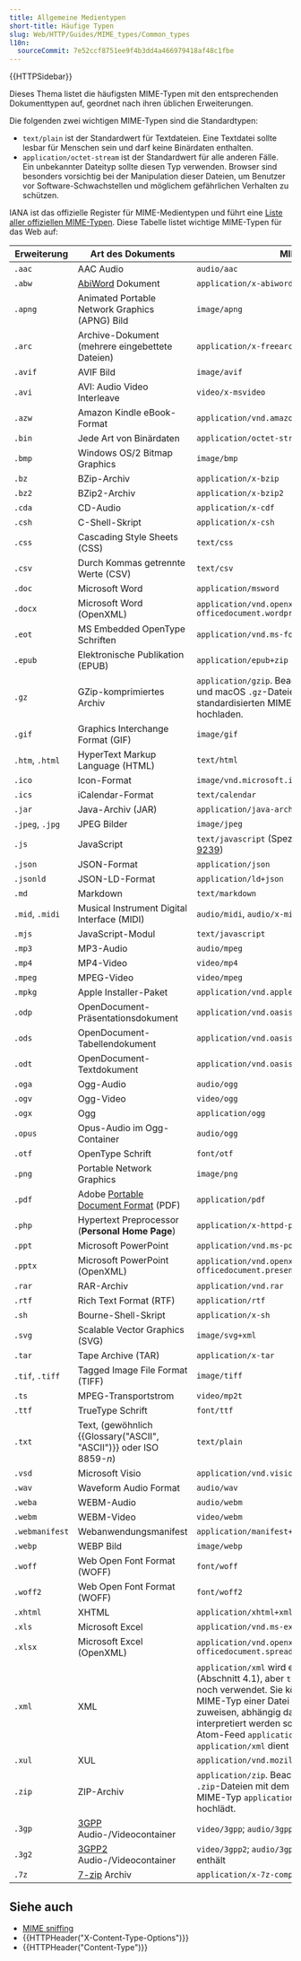 ```yaml
---
title: Allgemeine Medientypen
short-title: Häufige Typen
slug: Web/HTTP/Guides/MIME_types/Common_types
l10n:
  sourceCommit: 7e52ccf8751ee9f4b3dd4a466979418af48c1fbe
---
```


{{HTTPSidebar}}

Dieses Thema listet die häufigsten MIME-Typen mit den entsprechenden Dokumenttypen auf, geordnet nach ihren üblichen Erweiterungen.

Die folgenden zwei wichtigen MIME-Typen sind die Standardtypen:

- `text/plain` ist der Standardwert für Textdateien. Eine Textdatei sollte lesbar für Menschen sein und darf keine Binärdaten enthalten.
- `application/octet-stream` ist der Standardwert für alle anderen Fälle. Ein unbekannter Dateityp sollte diesen Typ verwenden. Browser sind besonders vorsichtig bei der Manipulation dieser Dateien, um Benutzer vor Software-Schwachstellen und möglichem gefährlichen Verhalten zu schützen.

IANA ist das offizielle Register für MIME-Medientypen und führt eine [Liste aller offiziellen MIME-Typen](https://www.iana.org/assignments/media-types/media-types.xhtml). Diese Tabelle listet wichtige MIME-Typen für das Web auf:

| Erweiterung     | Art des Dokuments                                                                          | MIME Type                                                                                                                                                                                                                                                                                                                                                                                                                           |
| --------------- | ------------------------------------------------------------------------------------------ | ----------------------------------------------------------------------------------------------------------------------------------------------------------------------------------------------------------------------------------------------------------------------------------------------------------------------------------------------------------------------------------------------------------------------------------- |
| `.aac`          | AAC Audio                                                                                  | `audio/aac`                                                                                                                                                                                                                                                                                                                                                                                                                         |
| `.abw`          | [AbiWord](https://de.wikipedia.org/wiki/AbiWord) Dokument                                  | `application/x-abiword`                                                                                                                                                                                                                                                                                                                                                                                                             |
| `.apng`         | Animated Portable Network Graphics (APNG) Bild                                             | `image/apng`                                                                                                                                                                                                                                                                                                                                                                                                                        |
| `.arc`          | Archive-Dokument (mehrere eingebettete Dateien)                                            | `application/x-freearc`                                                                                                                                                                                                                                                                                                                                                                                                             |
| `.avif`         | AVIF Bild                                                                                  | `image/avif`                                                                                                                                                                                                                                                                                                                                                                                                                        |
| `.avi`          | AVI: Audio Video Interleave                                                                | `video/x-msvideo`                                                                                                                                                                                                                                                                                                                                                                                                                   |
| `.azw`          | Amazon Kindle eBook-Format                                                                 | `application/vnd.amazon.ebook`                                                                                                                                                                                                                                                                                                                                                                                                      |
| `.bin`          | Jede Art von Binärdaten                                                                    | `application/octet-stream`                                                                                                                                                                                                                                                                                                                                                                                                          |
| `.bmp`          | Windows OS/2 Bitmap Graphics                                                               | `image/bmp`                                                                                                                                                                                                                                                                                                                                                                                                                         |
| `.bz`           | BZip-Archiv                                                                                | `application/x-bzip`                                                                                                                                                                                                                                                                                                                                                                                                                |
| `.bz2`          | BZip2-Archiv                                                                               | `application/x-bzip2`                                                                                                                                                                                                                                                                                                                                                                                                               |
| `.cda`          | CD-Audio                                                                                   | `application/x-cdf`                                                                                                                                                                                                                                                                                                                                                                                                                 |
| `.csh`          | C-Shell-Skript                                                                             | `application/x-csh`                                                                                                                                                                                                                                                                                                                                                                                                                 |
| `.css`          | Cascading Style Sheets (CSS)                                                               | `text/css`                                                                                                                                                                                                                                                                                                                                                                                                                          |
| `.csv`          | Durch Kommas getrennte Werte (CSV)                                                         | `text/csv`                                                                                                                                                                                                                                                                                                                                                                                                                          |
| `.doc`          | Microsoft Word                                                                             | `application/msword`                                                                                                                                                                                                                                                                                                                                                                                                                |
| `.docx`         | Microsoft Word (OpenXML)                                                                   | `application/vnd.openxmlformats-officedocument.wordprocessingml.document`                                                                                                                                                                                                                                                                                                                                                           |
| `.eot`          | MS Embedded OpenType Schriften                                                             | `application/vnd.ms-fontobject`                                                                                                                                                                                                                                                                                                                                                                                                     |
| `.epub`         | Elektronische Publikation (EPUB)                                                           | `application/epub+zip`                                                                                                                                                                                                                                                                                                                                                                                                              |
| `.gz`           | GZip-komprimiertes Archiv                                                                  | `application/gzip`. Beachten Sie, dass Windows und macOS `.gz`-Dateien mit dem nicht standardisierten MIME-Typ `application/x-gzip` hochladen.                                                                                                                                                                                                                                                                                      |
| `.gif`          | Graphics Interchange Format (GIF)                                                          | `image/gif`                                                                                                                                                                                                                                                                                                                                                                                                                         |
| `.htm`, `.html` | HyperText Markup Language (HTML)                                                           | `text/html`                                                                                                                                                                                                                                                                                                                                                                                                                         |
| `.ico`          | Icon-Format                                                                                | `image/vnd.microsoft.icon`                                                                                                                                                                                                                                                                                                                                                                                                          |
| `.ics`          | iCalendar-Format                                                                           | `text/calendar`                                                                                                                                                                                                                                                                                                                                                                                                                     |
| `.jar`          | Java-Archiv (JAR)                                                                          | `application/java-archive`                                                                                                                                                                                                                                                                                                                                                                                                          |
| `.jpeg`, `.jpg` | JPEG Bilder                                                                                | `image/jpeg`                                                                                                                                                                                                                                                                                                                                                                                                                        |
| `.js`           | JavaScript                                                                                 | `text/javascript` (Spezifikationen: [HTML](https://html.spec.whatwg.org/multipage/#scriptingLanguages) und [RFC 9239](https://www.rfc-editor.org/rfc/rfc9239))                                                                                                                                                                                                                                                                      |
| `.json`         | JSON-Format                                                                                | `application/json`                                                                                                                                                                                                                                                                                                                                                                                                                  |
| `.jsonld`       | JSON-LD-Format                                                                             | `application/ld+json`                                                                                                                                                                                                                                                                                                                                                                                                               |
| `.md`           | Markdown                                                                                   | `text/markdown`                                                                                                                                                                                                                                                                                                                                                                                                                     |
| `.mid`, `.midi` | Musical Instrument Digital Interface (MIDI)                                                | `audio/midi`, `audio/x-midi`                                                                                                                                                                                                                                                                                                                                                                                                        |
| `.mjs`          | JavaScript-Modul                                                                           | `text/javascript`                                                                                                                                                                                                                                                                                                                                                                                                                   |
| `.mp3`          | MP3-Audio                                                                                  | `audio/mpeg`                                                                                                                                                                                                                                                                                                                                                                                                                        |
| `.mp4`          | MP4-Video                                                                                  | `video/mp4`                                                                                                                                                                                                                                                                                                                                                                                                                         |
| `.mpeg`         | MPEG-Video                                                                                 | `video/mpeg`                                                                                                                                                                                                                                                                                                                                                                                                                        |
| `.mpkg`         | Apple Installer-Paket                                                                      | `application/vnd.apple.installer+xml`                                                                                                                                                                                                                                                                                                                                                                                               |
| `.odp`          | OpenDocument-Präsentationsdokument                                                         | `application/vnd.oasis.opendocument.presentation`                                                                                                                                                                                                                                                                                                                                                                                   |
| `.ods`          | OpenDocument-Tabellendokument                                                              | `application/vnd.oasis.opendocument.spreadsheet`                                                                                                                                                                                                                                                                                                                                                                                    |
| `.odt`          | OpenDocument-Textdokument                                                                  | `application/vnd.oasis.opendocument.text`                                                                                                                                                                                                                                                                                                                                                                                           |
| `.oga`          | Ogg-Audio                                                                                  | `audio/ogg`                                                                                                                                                                                                                                                                                                                                                                                                                         |
| `.ogv`          | Ogg-Video                                                                                  | `video/ogg`                                                                                                                                                                                                                                                                                                                                                                                                                         |
| `.ogx`          | Ogg                                                                                        | `application/ogg`                                                                                                                                                                                                                                                                                                                                                                                                                   |
| `.opus`         | Opus-Audio im Ogg-Container                                                                | `audio/ogg`                                                                                                                                                                                                                                                                                                                                                                                                                         |
| `.otf`          | OpenType Schrift                                                                           | `font/otf`                                                                                                                                                                                                                                                                                                                                                                                                                          |
| `.png`          | Portable Network Graphics                                                                  | `image/png`                                                                                                                                                                                                                                                                                                                                                                                                                         |
| `.pdf`          | Adobe [Portable Document Format](https://www.adobe.com/acrobat/about-adobe-pdf.html) (PDF) | `application/pdf`                                                                                                                                                                                                                                                                                                                                                                                                                   |
| `.php`          | Hypertext Preprocessor (**Personal Home Page**)                                            | `application/x-httpd-php`                                                                                                                                                                                                                                                                                                                                                                                                           |
| `.ppt`          | Microsoft PowerPoint                                                                       | `application/vnd.ms-powerpoint`                                                                                                                                                                                                                                                                                                                                                                                                     |
| `.pptx`         | Microsoft PowerPoint (OpenXML)                                                             | `application/vnd.openxmlformats-officedocument.presentationml.presentation`                                                                                                                                                                                                                                                                                                                                                         |
| `.rar`          | RAR-Archiv                                                                                 | `application/vnd.rar`                                                                                                                                                                                                                                                                                                                                                                                                               |
| `.rtf`          | Rich Text Format (RTF)                                                                     | `application/rtf`                                                                                                                                                                                                                                                                                                                                                                                                                   |
| `.sh`           | Bourne-Shell-Skript                                                                        | `application/x-sh`                                                                                                                                                                                                                                                                                                                                                                                                                  |
| `.svg`          | Scalable Vector Graphics (SVG)                                                             | `image/svg+xml`                                                                                                                                                                                                                                                                                                                                                                                                                     |
| `.tar`          | Tape Archive (TAR)                                                                         | `application/x-tar`                                                                                                                                                                                                                                                                                                                                                                                                                 |
| `.tif`, `.tiff` | Tagged Image File Format (TIFF)                                                            | `image/tiff`                                                                                                                                                                                                                                                                                                                                                                                                                        |
| `.ts`           | MPEG-Transportstrom                                                                        | `video/mp2t`                                                                                                                                                                                                                                                                                                                                                                                                                        |
| `.ttf`          | TrueType Schrift                                                                           | `font/ttf`                                                                                                                                                                                                                                                                                                                                                                                                                          |
| `.txt`          | Text, (gewöhnlich {{Glossary("ASCII", "ASCII")}} oder ISO 8859-_n_)                        | `text/plain`                                                                                                                                                                                                                                                                                                                                                                                                                        |
| `.vsd`          | Microsoft Visio                                                                            | `application/vnd.visio`                                                                                                                                                                                                                                                                                                                                                                                                             |
| `.wav`          | Waveform Audio Format                                                                      | `audio/wav`                                                                                                                                                                                                                                                                                                                                                                                                                         |
| `.weba`         | WEBM-Audio                                                                                 | `audio/webm`                                                                                                                                                                                                                                                                                                                                                                                                                        |
| `.webm`         | WEBM-Video                                                                                 | `video/webm`                                                                                                                                                                                                                                                                                                                                                                                                                        |
| `.webmanifest`  | Webanwendungsmanifest                                                                      | `application/manifest+json`                                                                                                                                                                                                                                                                                                                                                                                                         |
| `.webp`         | WEBP Bild                                                                                  | `image/webp`                                                                                                                                                                                                                                                                                                                                                                                                                        |
| `.woff`         | Web Open Font Format (WOFF)                                                                | `font/woff`                                                                                                                                                                                                                                                                                                                                                                                                                         |
| `.woff2`        | Web Open Font Format (WOFF)                                                                | `font/woff2`                                                                                                                                                                                                                                                                                                                                                                                                                        |
| `.xhtml`        | XHTML                                                                                      | `application/xhtml+xml`                                                                                                                                                                                                                                                                                                                                                                                                             |
| `.xls`          | Microsoft Excel                                                                            | `application/vnd.ms-excel`                                                                                                                                                                                                                                                                                                                                                                                                          |
| `.xlsx`         | Microsoft Excel (OpenXML)                                                                  | `application/vnd.openxmlformats-officedocument.spreadsheetml.sheet`                                                                                                                                                                                                                                                                                                                                                                 |
| `.xml`          | XML                                                                                        | `application/xml` wird empfohlen seit [RFC 7303](https://datatracker.ietf.org/doc/html/rfc7303#section-4.1) (Abschnitt 4.1), aber `text/xml` wird manchmal noch verwendet. Sie können einen bestimmten MIME-Typ einer Datei mit `.xml`-Erweiterung zuweisen, abhängig davon, wie deren Inhalt interpretiert werden soll. Zum Beispiel ist ein Atom-Feed `application/atom+xml`, aber `application/xml` dient als gültiger Standard. |
| `.xul`          | XUL                                                                                        | `application/vnd.mozilla.xul+xml`                                                                                                                                                                                                                                                                                                                                                                                                   |
| `.zip`          | ZIP-Archiv                                                                                 | `application/zip`. Beachten Sie, dass Windows `.zip`-Dateien mit dem nicht standardisierten MIME-Typ `application/x-zip-compressed` hochlädt.                                                                                                                                                                                                                                                                                       |
| `.3gp`          | [3GPP](https://de.wikipedia.org/wiki/3GP_und_3G2) Audio-/Videocontainer                    | `video/3gpp`; `audio/3gpp`, wenn es kein Video enthält                                                                                                                                                                                                                                                                                                                                                                              |
| `.3g2`          | [3GPP2](https://de.wikipedia.org/wiki/3GP_und_3G2) Audio-/Videocontainer                   | `video/3gpp2`; `audio/3gpp2`, wenn es kein Video enthält                                                                                                                                                                                                                                                                                                                                                                            |
| `.7z`           | [7-zip](https://de.wikipedia.org/wiki/7-Zip) Archiv                                        | `application/x-7z-compressed`                                                                                                                                                                                                                                                                                                                                                                                                       |

## Siehe auch

- [MIME sniffing](/de/docs/Web/HTTP/Guides/MIME_types#mime_sniffing)
- {{HTTPHeader("X-Content-Type-Options")}}
- {{HTTPHeader("Content-Type")}}
